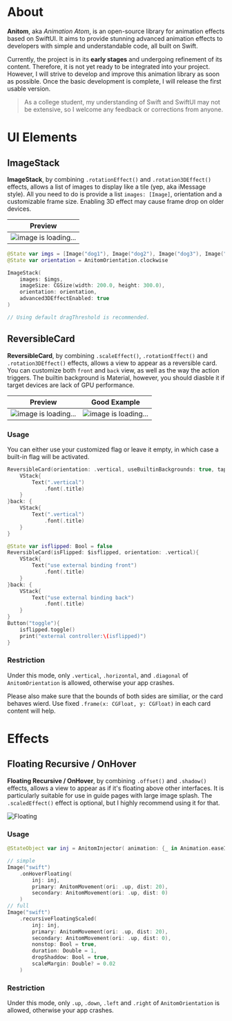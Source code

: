 
# About
**Anitom**, aka *Animation Atom*, is an open-source library for animation effects based on SwiftUI. It aims to provide stunning advanced animation effects to developers with simple and understandable code, all built on Swift. 

Currently, the project is in its **early stages** and undergoing refinement of its content. Therefore, it is not yet ready to be integrated into your project. However, I will strive to develop and improve this animation library as soon as possible. Once the basic development is complete, I will release the first usable version. 

> As a college student, my understanding of Swift and SwiftUI may not be extensive, so I welcome any feedback or corrections from anyone.

# UI Elements

## ImageStack

**ImageStack**, by combining `.rotationEffect()` and `.rotation3DEffect()` effects, allows a list of images to display like a tile (yep, aka iMessage style). All you need to do is provide a list `images: [Image]`, orientation and a customizable frame size. Enabling 3D effect may cause frame drop on older devices.

<table>
  <thead>
    <tr>
      <th>Preview</th>
    </tr>
  </thead>
  <tbody>
    <tr>
      <td><img src="https://imgs.onespirit.fyi/i/2024/05/30/kdjpm5.gif" alt="image is loading..." style="max-width: 300px;"></td>
    </tr>
  </tbody>
</table>

```swift
@State var imgs = [Image("dog1"), Image("dog2"), Image("dog3"), Image("dog4")]
@State var orientation = AnitomOrientation.clockwise

ImageStack(
    images: $imgs, 
    imageSize: CGSize(width: 200.0, height: 300.0), 
    orientation: orientation, 
    advanced3DEffectEnabled: true
)

// Using default dragThreshold is recommended.
```


## ReversibleCard

**ReversibleCard**, by combining `.scaleEffect()`, `.rotationEffect()` and `.rotation3DEffect()` effects, allows a view to appear as a reversible card. You can customize both `front` and `back` view, as well as the way the action triggers. The builtin background is Material, however, you should diasble it if target devices are lack of GPU performance.

<table>
  <thead>
    <tr>
      <th>Preview</th>
      <th>Good Example</th>
    </tr>
  </thead>
  <tbody>
    <tr>
      <td><img src="https://imgs.onespirit.fyi/i/2024/05/30/kdn0ue.gif" alt="image is loading... " style="max-width: 300px;"></td>
      <td><img src="https://imgs.onespirit.fyi/i/2024/05/30/kefbnd.gif" alt="image is loading... " style="max-width: 300px;"></td>
    </tr>
  </tbody>
</table>


### Usage

You can either use your customized flag or leave it empty, in which case a built-in flag will be activated.

```swift
ReversibleCard(orientation: .vertical, useBuiltinBackgrounds: true, tapToFlip: true){
    VStack{
        Text(".vertical")
            .font(.title)
    }
}back: {
    VStack{
        Text(".vertical")
            .font(.title)
    }
}

@State var isflipped: Bool = false
ReversibleCard(isFlipped: $isflipped, orientation: .vertical){
    VStack{
        Text("use external binding front")
            .font(.title)
    }
}back: {
    VStack{
        Text("use external binding back")
            .font(.title)
    }
}
Button("toggle"){
    isflipped.toggle()
    print("external controller:\(isflipped)")
}
```
### Restriction
Under this mode, only `.vertical`, `.horizontal`, and `.diagonal` of `AnitomOrientation` is allowed, otherwise your app crashes.

Please also make sure that the bounds of both sides are similiar, or the card behaves wierd. Use fixed `.frame(x: CGFloat, y: CGFloat)` in each card content will help.
# Effects

## Floating Recursive / OnHover

**Floating Recursive / OnHover**, by combining `.offset()` and `.shadow()` effects, allows a view to appear as if it's floating above other interfaces. It is particularly suitable for use in guide pages with large image splash. The `.scaledEffect()` effect is optional, but I highly recommend using it for that.

<img src="https://imgs.onespirit.fyi/i/2024/05/30/ka66fh.gif" alt="Floating " style="max-width: 300px;">


### Usage
```swift
@StateObject var inj = AnitomInjector( animation: {_ in Animation.easeInOut(duration: 1)})

// simple 
Image("swift")
    .onHoverFloating(
        inj: inj, 
        primary: AnitomMovement(ori: .up, dist: 20), 
        secondary: AnitomMovement(ori: .up, dist: 0)
    )
// full
Image("swift")
    .recursiveFloatingScaled(
        inj: inj, 
        primary: AnitomMovement(ori: .up, dist: 20), 
        secondary: AnitomMovement(ori: .up, dist: 0),
        nonstop: Bool = true, 
        duration: Double = 1, 
        dropShaddow: Bool = true, 
        scaleMargin: Double? = 0.02
    )
```

### Restriction
Under this mode, only `.up`, `.down`, `.left` and `.right` of `AnitomOrientation` is allowed, otherwise your app crashes.
